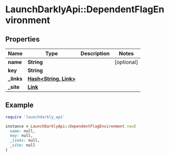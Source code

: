 # LaunchDarklyApi::DependentFlagEnvironment

## Properties

| Name | Type | Description | Notes |
| ---- | ---- | ----------- | ----- |
| **name** | **String** |  | [optional] |
| **key** | **String** |  |  |
| **_links** | [**Hash&lt;String, Link&gt;**](Link.md) |  |  |
| **_site** | [**Link**](Link.md) |  |  |

## Example

```ruby
require 'launchdarkly_api'

instance = LaunchDarklyApi::DependentFlagEnvironment.new(
  name: null,
  key: null,
  _links: null,
  _site: null
)
```


